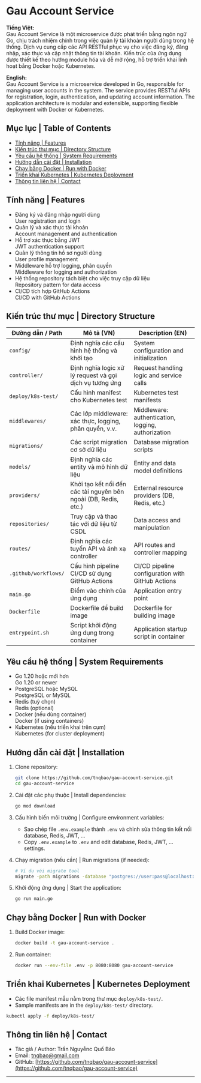 # Gau Account Service

**Tiếng Việt:**  
Gau Account Service là một microservice được phát triển bằng ngôn ngữ Go, chịu trách nhiệm chính trong việc quản lý tài khoản người dùng trong hệ thống. Dịch vụ cung cấp các API RESTful phục vụ cho việc đăng ký, đăng nhập, xác thực và cập nhật thông tin tài khoản. Kiến trúc của ứng dụng được thiết kế theo hướng module hóa và dễ mở rộng, hỗ trợ triển khai linh hoạt bằng Docker hoặc Kubernetes.

**English:**  
Gau Account Service is a microservice developed in Go, responsible for managing user accounts in the system. The service provides RESTful APIs for registration, login, authentication, and updating account information. The application architecture is modular and extensible, supporting flexible deployment with Docker or Kubernetes.

## Mục lục | Table of Contents

- [Tính năng | Features](#tính-năng--features)
- [Kiến trúc thư mục | Directory Structure](#kiến-trúc-thư-mục--directory-structure)
- [Yêu cầu hệ thống | System Requirements](#yêu-cầu-hệ-thống--system-requirements)
- [Hướng dẫn cài đặt | Installation](#hướng-dẫn-cài-đặt--installation)
- [Chạy bằng Docker | Run with Docker](#chạy-bằng-docker--run-with-docker)
- [Triển khai Kubernetes | Kubernetes Deployment](#triển-khai-kubernetes--kubernetes-deployment)
- [Thông tin liên hệ | Contact](#thông-tin-liên-hệ--contact)

## Tính năng | Features

- Đăng ký và đăng nhập người dùng  
  User registration and login
- Quản lý và xác thực tài khoản  
  Account management and authentication
- Hỗ trợ xác thực bằng JWT  
  JWT authentication support
- Quản lý thông tin hồ sơ người dùng  
  User profile management
- Middleware hỗ trợ logging, phân quyền  
  Middleware for logging and authorization
- Hệ thống repository tách biệt cho việc truy cập dữ liệu  
  Repository pattern for data access
- CI/CD tích hợp GitHub Actions  
  CI/CD with GitHub Actions

## Kiến trúc thư mục | Directory Structure

| Đường dẫn / Path         | Mô tả (VN)                                                      | Description (EN)                                   |
|-------------------------|------------------------------------------------------------------|----------------------------------------------------|
| `config/`               | Định nghĩa các cấu hình hệ thống và khởi tạo                     | System configuration and initialization            |
| `controller/`           | Định nghĩa logic xử lý request và gọi dịch vụ tương ứng          | Request handling logic and service calls           |
| `deploy/k8s-test/`      | Cấu hình manifest cho Kubernetes test                            | Kubernetes test manifests                          |
| `middlewares/`          | Các lớp middleware: xác thực, logging, phân quyền, v.v.          | Middleware: authentication, logging, authorization |
| `migrations/`           | Các script migration cơ sở dữ liệu                               | Database migration scripts                         |
| `models/`               | Định nghĩa các entity và mô hình dữ liệu                         | Entity and data model definitions                  |
| `providers/`            | Khởi tạo kết nối đến các tài nguyên bên ngoài (DB, Redis, etc.)  | External resource providers (DB, Redis, etc.)      |
| `repositories/`         | Truy cập và thao tác với dữ liệu từ CSDL                         | Data access and manipulation                       |
| `routes/`               | Định nghĩa các tuyến API và ánh xạ controller                    | API routes and controller mapping                  |
| `.github/workflows/`    | Cấu hình pipeline CI/CD sử dụng GitHub Actions                   | CI/CD pipeline configuration with GitHub Actions   |
| `main.go`               | Điểm vào chính của ứng dụng                                      | Application entry point                            |
| `Dockerfile`            | Dockerfile để build image                                        | Dockerfile for building image                      |
| `entrypoint.sh`         | Script khởi động ứng dụng trong container                        | Application startup script in container            |

## Yêu cầu hệ thống | System Requirements

- Go 1.20 hoặc mới hơn  
  Go 1.20 or newer
- PostgreSQL hoặc MySQL  
  PostgreSQL or MySQL
- Redis (tuỳ chọn)  
  Redis (optional)
- Docker (nếu dùng container)  
  Docker (if using containers)
- Kubernetes (nếu triển khai trên cụm)  
  Kubernetes (for cluster deployment)

## Hướng dẫn cài đặt | Installation

1. Clone repository:

   ```bash
   git clone https://github.com/tnqbao/gau-account-service.git
   cd gau-account-service
   ```

2. Cài đặt các phụ thuộc | Install dependencies:

   ```bash
   go mod download
   ```

3. Cấu hình biến môi trường | Configure environment variables:

   - Sao chép file `.env.example` thành `.env` và chỉnh sửa thông tin kết nối database, Redis, JWT, ...
   - Copy `.env.example` to `.env` and edit database, Redis, JWT, ... settings.

4. Chạy migration (nếu cần) | Run migrations (if needed):

   ```bash
   # Ví dụ với migrate tool
   migrate -path migrations -database "postgres://user:pass@localhost:5432/dbname?sslmode=disable" up
   ```

5. Khởi động ứng dụng | Start the application:

   ```bash
   go run main.go
   ```

## Chạy bằng Docker | Run with Docker

1. Build Docker image:

   ```bash
   docker build -t gau-account-service .
   ```

2. Run container:

   ```bash
   docker run --env-file .env -p 8080:8080 gau-account-service
   ```

## Triển khai Kubernetes | Kubernetes Deployment

- Các file manifest mẫu nằm trong thư mục `deploy/k8s-test/`.
- Sample manifests are in the `deploy/k8s-test/` directory.

```bash
kubectl apply -f deploy/k8s-test/
```

## Thông tin liên hệ | Contact

- Tác giả / Author: Trần Nguyễnc Quố Bảo
- Email: tnqbao@gmail.com
- GitHub: [https://github.com/tnqbao/gau-account-service](https://github.com/tnqbao/gau-account-service)

---
```

````